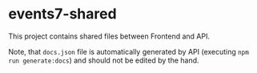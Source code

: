 # events7-shared

This project contains shared files between Frontend and API.

Note, that `docs.json` file is automatically generated by API (executing `npm run generate:docs`) and should not be edited by the hand.
